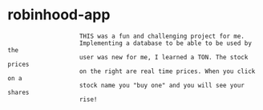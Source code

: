 # robinhood-app

                        THIS was a fun and challenging project for me.
                        Implementing a database to be able to be used by the
                        user was new for me, I learned a TON. The stock prices
                        on the right are real time prices. When you click on a
                        stock name you "buy one" and you will see your shares
                        rise!
